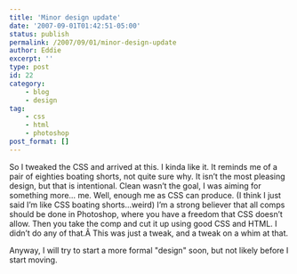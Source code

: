 ```yaml
---
title: 'Minor design update'
date: '2007-09-01T01:42:51-05:00'
status: publish
permalink: /2007/09/01/minor-design-update
author: Eddie
excerpt: ''
type: post
id: 22
category:
    - blog
    - design
tag:
    - css
    - html
    - photoshop
post_format: []
---
```

So I tweaked the CSS and arrived at this. I kinda like it. It reminds me of a pair of eighties boating shorts, not quite sure why. It isn’t the most pleasing design, but that is intentional. Clean wasn’t the goal, I was aiming for something more… me. Well, enough me as CSS can produce. (I think I just said I’m like CSS boating shorts…weird) I’m a strong believer that all comps should be done in Photoshop, where you have a freedom that CSS doesn’t allow. Then you take the comp and cut it up using good CSS and HTML. I didn’t do any of that.Â This was just a tweak, and a tweak on a whim at that.

Anyway, I will try to start a more formal "design" soon, but not likely before I start moving.